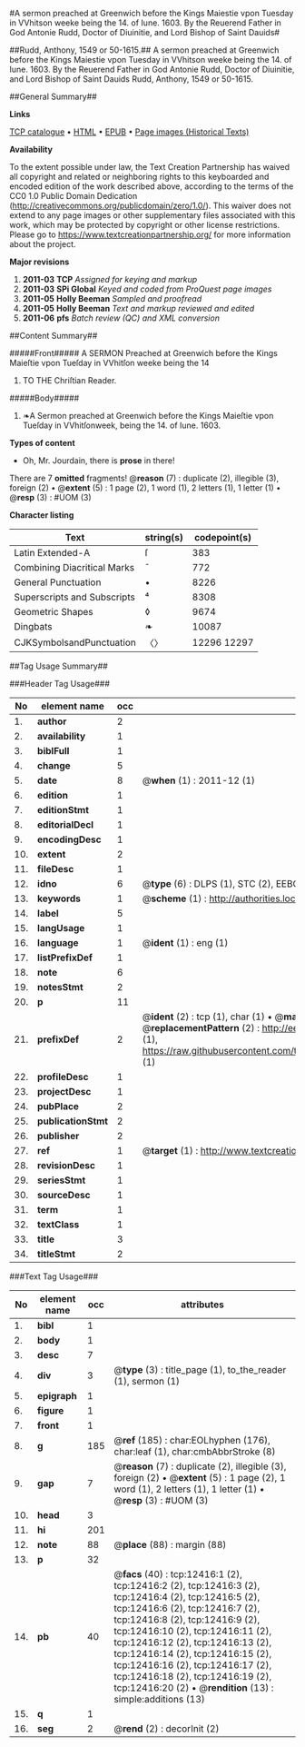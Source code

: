 #A sermon preached at Greenwich before the Kings Maiestie vpon Tuesday in VVhitson weeke being the 14. of Iune. 1603. By the Reuerend Father in God Antonie Rudd, Doctor of Diuinitie, and Lord Bishop of Saint Dauids#

##Rudd, Anthony, 1549 or 50-1615.##
A sermon preached at Greenwich before the Kings Maiestie vpon Tuesday in VVhitson weeke being the 14. of Iune. 1603. By the Reuerend Father in God Antonie Rudd, Doctor of Diuinitie, and Lord Bishop of Saint Dauids
Rudd, Anthony, 1549 or 50-1615.

##General Summary##

**Links**

[TCP catalogue](http://www.ota.ox.ac.uk/tcp/)  • 
[HTML](http://tei.it.ox.ac.uk/tcp/Texts-HTML/free/A11/A11164.html)  • 
[EPUB](http://tei.it.ox.ac.uk/tcp/Texts-EPUB/free/A11/A11164.epub) • 
[Page images (Historical Texts)](https://historicaltexts.jisc.ac.uk/eebo-99847383e)

**Availability**

To the extent possible under law, the Text Creation Partnership has waived all copyright and related or neighboring rights to this keyboarded and encoded edition of the work described above, according to the terms of the CC0 1.0 Public Domain Dedication (http://creativecommons.org/publicdomain/zero/1.0/). This waiver does not extend to any page images or other supplementary files associated with this work, which may be protected by copyright or other license restrictions. Please go to https://www.textcreationpartnership.org/ for more information about the project.

**Major revisions**

1. __2011-03__ __TCP__ *Assigned for keying and markup*
1. __2011-03__ __SPi Global__ *Keyed and coded from ProQuest page images*
1. __2011-05__ __Holly Beeman__ *Sampled and proofread*
1. __2011-05__ __Holly Beeman__ *Text and markup reviewed and edited*
1. __2011-06__ __pfs__ *Batch review (QC) and XML conversion*

##Content Summary##

#####Front#####
A SERMON Preached at Greenwich before the Kings Maieſtie vpon Tueſday in VVhitſon weeke being the 14
1. TO THE Chriſtian Reader.

#####Body#####

1. ❧A Sermon preached at Greenwich before the Kings Maieſtie vpon Tueſday in VVhitſonweek, being the 14. of Iune. 1603.

**Types of content**

  * Oh, Mr. Jourdain, there is **prose** in there!

There are 7 **omitted** fragments! 
 @__reason__ (7) : duplicate (2), illegible (3), foreign (2)  •  @__extent__ (5) : 1 page (2), 1 word (1), 2 letters (1), 1 letter (1)  •  @__resp__ (3) : #UOM (3)

**Character listing**


|Text|string(s)|codepoint(s)|
|---|---|---|
|Latin Extended-A|ſ|383|
|Combining             Diacritical Marks|̄|772|
|General Punctuation|•|8226|
|Superscripts             and Subscripts|⁴|8308|
|Geometric Shapes|◊|9674|
|Dingbats|❧|10087|
|CJKSymbolsandPunctuation|〈〉|12296 12297|

##Tag Usage Summary##

###Header Tag Usage###

|No|element name|occ|attributes|
|---|---|---|---|
|1.|__author__|2||
|2.|__availability__|1||
|3.|__biblFull__|1||
|4.|__change__|5||
|5.|__date__|8| @__when__ (1) : 2011-12 (1)|
|6.|__edition__|1||
|7.|__editionStmt__|1||
|8.|__editorialDecl__|1||
|9.|__encodingDesc__|1||
|10.|__extent__|2||
|11.|__fileDesc__|1||
|12.|__idno__|6| @__type__ (6) : DLPS (1), STC (2), EEBO-CITATION (1), PROQUEST (1), VID (1)|
|13.|__keywords__|1| @__scheme__ (1) : http://authorities.loc.gov/ (1)|
|14.|__label__|5||
|15.|__langUsage__|1||
|16.|__language__|1| @__ident__ (1) : eng (1)|
|17.|__listPrefixDef__|1||
|18.|__note__|6||
|19.|__notesStmt__|2||
|20.|__p__|11||
|21.|__prefixDef__|2| @__ident__ (2) : tcp (1), char (1)  •  @__matchPattern__ (2) : ([0-9\-]+):([0-9IVX]+) (1), (.+) (1)  •  @__replacementPattern__ (2) : http://eebo.chadwyck.com/downloadtiff?vid=$1&page=$2 (1), https://raw.githubusercontent.com/textcreationpartnership/Texts/master/tcpchars.xml#$1 (1)|
|22.|__profileDesc__|1||
|23.|__projectDesc__|1||
|24.|__pubPlace__|2||
|25.|__publicationStmt__|2||
|26.|__publisher__|2||
|27.|__ref__|1| @__target__ (1) : http://www.textcreationpartnership.org/docs/. (1)|
|28.|__revisionDesc__|1||
|29.|__seriesStmt__|1||
|30.|__sourceDesc__|1||
|31.|__term__|1||
|32.|__textClass__|1||
|33.|__title__|3||
|34.|__titleStmt__|2||


###Text Tag Usage###

|No|element name|occ|attributes|
|---|---|---|---|
|1.|__bibl__|1||
|2.|__body__|1||
|3.|__desc__|7||
|4.|__div__|3| @__type__ (3) : title_page (1), to_the_reader (1), sermon (1)|
|5.|__epigraph__|1||
|6.|__figure__|1||
|7.|__front__|1||
|8.|__g__|185| @__ref__ (185) : char:EOLhyphen (176), char:leaf (1), char:cmbAbbrStroke (8)|
|9.|__gap__|7| @__reason__ (7) : duplicate (2), illegible (3), foreign (2)  •  @__extent__ (5) : 1 page (2), 1 word (1), 2 letters (1), 1 letter (1)  •  @__resp__ (3) : #UOM (3)|
|10.|__head__|3||
|11.|__hi__|201||
|12.|__note__|88| @__place__ (88) : margin (88)|
|13.|__p__|32||
|14.|__pb__|40| @__facs__ (40) : tcp:12416:1 (2), tcp:12416:2 (2), tcp:12416:3 (2), tcp:12416:4 (2), tcp:12416:5 (2), tcp:12416:6 (2), tcp:12416:7 (2), tcp:12416:8 (2), tcp:12416:9 (2), tcp:12416:10 (2), tcp:12416:11 (2), tcp:12416:12 (2), tcp:12416:13 (2), tcp:12416:14 (2), tcp:12416:15 (2), tcp:12416:16 (2), tcp:12416:17 (2), tcp:12416:18 (2), tcp:12416:19 (2), tcp:12416:20 (2)  •  @__rendition__ (13) : simple:additions (13)|
|15.|__q__|1||
|16.|__seg__|2| @__rend__ (2) : decorInit (2)|
